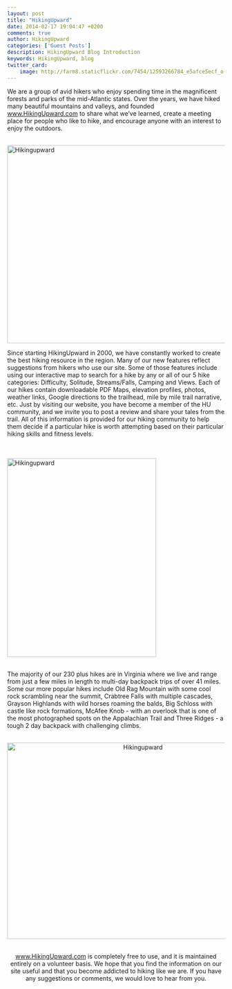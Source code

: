 ```yaml
---
layout: post
title: "HikingUpward"
date: 2014-02-17 19:04:47 +0200
comments: true
author: HikingUpward
categories: ['Guest Posts']
description: HikingUpward Blog Introduction
keywords: HikingUpward, blog
twitter_card:
    image: http://farm8.staticflickr.com/7454/12593266784_e5afce5ecf_o.jpg
---
```

We are a group of avid hikers who enjoy spending time in the magnificent forests and parks of the mid-Atlantic states. Over the years, we have hiked many beautiful mountains and valleys, and founded <a href="http://www.hikingupward.com" target="_blank">www.HikingUpward.com</a> to share what we’ve learned, create a meeting place for people who like to hike, and encourage anyone with an interest to enjoy the outdoors.<br><br>

<img src="http://farm8.staticflickr.com/7454/12593266784_e5afce5ecf_o.jpg" width="611" height="457" alt="Hikingupward">
<!--more--><br>

Since starting HikingUpward in 2000, we have constantly worked to create the best hiking resource in the region. Many of our new features reflect suggestions from hikers who use our site. Some of those features include using our interactive map to search for a hike by any or all of our 5 hike categories: Difficulty, Solitude, Streams/Falls, Camping and Views. Each of our hikes contain downloadable PDF Maps, elevation profiles, photos, weather links, Google directions to the trailhead, mile by mile trail narrative, etc. Just by visiting our website, you have become a member of the HU community, and we invite you to post a review and share your tales from the trail. All of this information is provided for our hiking community to help them decide if a particular hike is worth attempting based on their particular hiking skills and fitness levels.

<br><br><img src="http://farm8.staticflickr.com/7298/12592934643_2f094f973f_o.jpg" width="345" height="459" alt="Hikingupward"><br><br>

The majority of our 230 plus hikes are in Virginia where we live and range from just a few miles in length to multi-day backpack trips of over 41 miles. Some our more popular hikes include Old Rag Mountain with some cool rock scrambling near the summit, Crabtree Falls with multiple cascades, Grayson Highlands with wild horses roaming the balds, Big Schloss with castle like rock formations, McAfee Knob - with an overlook that is one of the most photographed spots on the Appalachian Trail and Three Ridges - a tough 2 day backpack with challenging climbs.<br><br>

<center><img src="http://farm6.staticflickr.com/5506/12592830015_46551bc83c_o.jpg" width="613" height="454" alt="Hikingupward"><br><br>

<a href="http://www.hikingupward.com" target="_blank">www.HikingUpward.com</a> is completely free to use, and it is maintained entirely on a volunteer basis. We hope that you find the information on our site useful and that you become addicted to hiking like we are. If you have any suggestions or comments, we would love to hear from you.